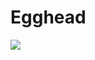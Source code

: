 # Egghead

![](https://external-content.duckduckgo.com/iu/?u=https%3A%2F%2Ftse2.mm.bing.net%2Fth%3Fid%3DOIP.ARc1IXH6_nMOEbM_Ang1IAHaHa%26pid%3DApi&f=1)
